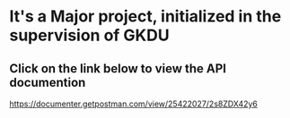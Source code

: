 # It's a Major project, initialized in the supervision of GKDU
## Click on the link below to view the API documention 
https://documenter.getpostman.com/view/25422027/2s8ZDX42y6
